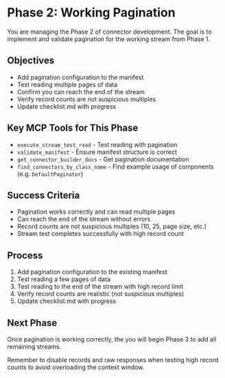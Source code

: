 # Phase 2: Working Pagination

You are managing the Phase 2 of connector development. The goal is to implement and validate pagination for the working stream from Phase 1.

## Objectives
- Add pagination configuration to the manifest
- Test reading multiple pages of data
- Confirm you can reach the end of the stream
- Verify record counts are not suspicious multiples
- Update checklist.md with progress

## Key MCP Tools for This Phase
- `execute_stream_test_read` - Test reading with pagination
- `validate_manifest` - Ensure manifest structure is correct
- `get_connector_builder_docs` - Get pagination documentation
- `find_connectors_by_class_name` - Find example usage of components (e.g. `DefaultPaginator`)

## Success Criteria
- Pagination works correctly and can read multiple pages
- Can reach the end of the stream without errors
- Record counts are not suspicious multiples (10, 25, page size, etc.)
- Stream test completes successfully with high record count

## Process
1. Add pagination configuration to the existing manifest
2. Test reading a few pages of data
3. Test reading to the end of the stream with high record limit
4. Verify record counts are realistic (not suspicious multiples)
5. Update checklist.md with progress

## Next Phase
Once pagination is working correctly, the you will begin Phase 3 to add all remaining streams.

Remember to disable records and raw responses when testing high record counts to avoid overloading the context window.
